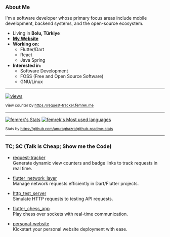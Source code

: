### About Me

I'm a software developer whose primary focus areas include mobile development, backend systems, and the open-source ecosystem.

- Living in **Bolu, Türkiye**
- [**My Website**][personal_website]
- **Working on:**
  - Flutter/Dart
  - React
  - Java Spring
- **Interested in:**
  - Software Development
  - FOSS (Free and Open Source Software)
  - GNU/Linux

---

[![views](https://request-tracker.femrek.me/api/subscriptions/request/badge/e398f913-d82f-4281-9d7a-348bdd824cad?label=Profile%20Views)](https://github.com/femrek)

<sup>View counter by https://request-tracker.femrek.me</sup>

---

[![femrek's Stats](https://githubstats.femrek.me/?username=femrek&theme=vue-dark&show_icons=true&hide_border=true&count_private=true&cache_seconds=3600)](https://githubstats.femrek.me/?username=femrek&theme=vue-dark&show_icons=true&hide_border=true&count_private=true&cache_seconds=3600)
[![femrek's Most used languages](https://githubstats.femrek.me/top-langs/?username=femrek&theme=vue-dark&show_icons=true&hide_border=true&count_private=true&layout=donut&cache_seconds=3600)](https://githubstats.femrek.me/top-langs/?username=femrek&theme=vue-dark&show_icons=true&hide_border=true&count_private=true&layout=donut&cache_seconds=3600)

<sup>Stats by https://github.com/anuraghazra/github-readme-stats</sup>

---

### TC; SC (Talk is Cheap; Show me the Code)

- [request-tracker][repo_request_tracker]  
  Generate dynamic view counters and badge links to track requests in real time.

- [flutter_network_layer][repo_flutter_network_layer]  
  Manage network requests efficiently in Dart/Flutter projects.

- [http_test_server][repo_http_test_server]  
  Simulate HTTP requests to testing API requests.

- [flutter_chess_app][repo_flutter_chess_app]  
  Play chess over sockets with real-time communication.

- [personal-website][repo_personal_website]  
  Kickstart your personal website deployment with ease.

[personal_website]: https://femrek.me
[repo_request_tracker]: https://github.com/femrek/request-tracker
[repo_flutter_network_layer]: https://github.com/femrek/flutter_network_layer
[repo_http_test_server]: https://github.com/femrek/http_test_server
[repo_flutter_chess_app]: https://github.com/femrek/flutter_chess_app
[repo_personal_website]: https://github.com/femrek/personal-website
